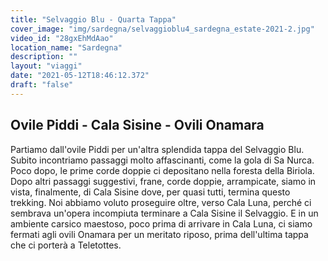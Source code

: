 ```yaml
---
title: "Selvaggio Blu - Quarta Tappa"
cover_image: "img/sardegna/selvaggioblu4_sardegna_estate-2021-2.jpg"
video_id: "28gxEhMdAao"
location_name: "Sardegna"
description: ""
layout: "viaggi"
date: "2021-05-12T18:46:12.372"
draft: "false"
---
```


## Ovile Piddi - Cala Sisine - Ovili Onamara

Partiamo dall'ovile Piddi per un'altra splendida tappa del Selvaggio Blu. Subito incontriamo passaggi molto affascinanti, come la gola di Sa Nurca. Poco dopo, le prime corde doppie ci depositano nella foresta della Biriola. Dopo altri passaggi suggestivi, frane, corde doppie, arrampicate, siamo in vista, finalmente, di Cala Sisine dove, per quasi tutti, termina questo trekking.
Noi abbiamo voluto proseguire oltre, verso Cala Luna, perché ci sembrava un'opera incompiuta terminare a Cala Sisine il Selvaggio. E in un ambiente carsico maestoso, poco prima di arrivare in Cala Luna, ci siamo fermati agli ovili Onamara per un meritato riposo, prima dell'ultima tappa che ci porterà a Teletottes.
